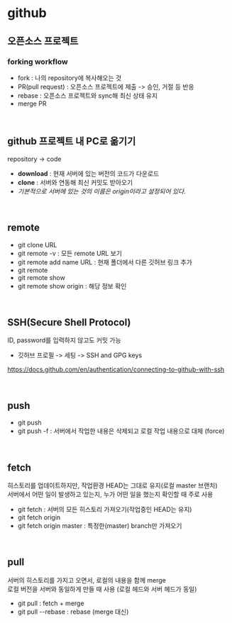 # github

## 오픈소스 프로젝트

### forking workflow
* fork : 나의 repository에 복사해오는 것
* PR(pull request) : 오픈소스 프로젝트에 제출 -> 승인, 거절 등 반응 
* rebase : 오픈소스 프로젝트와 sync해 최신 상태 유지
* merge PR

<br>

## github 프로젝트 내 PC로 옮기기
repository -> code 

* <strong>download</strong> : 현재 서버에 있는 버전의 코드가 다운로드 
* <strong>clone</strong> : 서버와 연동해 최신 커밋도 받아오기
* <em>기본적으로 서버에 있는 것의 이름은 origin이라고 설정되어 있다.</em>

<br>

## remote
* git clone URL  
* git remote -v : 모든 remote URL 보기 
* git remote add name URL : 현재 폴더에서 다른 깃허브 링크 추가
* git remote 
* git remote show 
* git remote show origin : 해당 정보 확인

<br>

## SSH(Secure Shell Protocol)
ID, password를 입력하지 않고도 커밋 가능
* 깃허브 프로필 -> 세팅 -> SSH and GPG keys

https://docs.github.com/en/authentication/connecting-to-github-with-ssh

<br>

## push
* git push
* git push -f : 서버에서 작업한 내용은 삭제되고 로컬 작업 내용으로 대체 (force)

<br>

## fetch
히스토리를 업데이트하지만, 작업환경 HEAD는 그대로 유지(로컬 master 브랜치) <Br>
서버에서 어떤 일이 발생하고 있는지, 누가 어떤 일을 했는지 확인할 때 주로 사용 

* git fetch : 서버의 모든 히스토리 가져오기(작업중인 HEAD는 유지)
* git fetch origin 
* git fetch origin master : 특정한(master) branch만 가져오기

<br>

## pull
서버의 히스토리를 가지고 오면서, 로컬의 내용을 함께 merge <br>
로컬 버전을 서버와 동일하게 만들 때 사용 (로컬 헤드와 서버 헤드가 동일)

* git pull : fetch + merge
* git pull --rebase : rebase (merge 대신)


